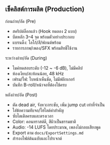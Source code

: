 ## เช็คลิสต์การผลิต (Production)

ก่อนถ่าย/อัด (Pre)
- สคริปต์ล็อกแล้ว (Hook ทดลอง 2 แบบ)
- บีตหลัก 3–4 จุด พร้อมตัวอย่างประกอบ
- แบรนดิ้ง: โลโก้/สี/ฟอนต์พร้อม
- รายการภาพ/เพลง/SFX พร้อมสิทธิ์ใช้งาน

ระหว่างถ่าย/อัด (During)
- ไมค์ทดสอบระดับ (-12 ~ -6 dB), ไม่มีคลิป
- ห้องเงียบ/สะท้อนน้อย, 48 kHz
- เฟรม/ไฟ: ใบหน้าเห็นชัด, ไม่มีฟลิกเกอร์
- บันทึก B-roll/หน้าจอที่ต้องใช้ครบ

หลังถ่าย/อัด (Post)
- ตัด dead air, จังหวะกระชับ, เพิ่ม jump cut เท่าที่จำเป็น
- ใส่ข้อความทับจอ/ไฮไลต์คำสำคัญ
- ซับไตเติลครบและตรงเวลา
- Color: คอนทราสต์ดี, สีผิวเป็นธรรมชาติ
- Audio: -14 LUFS โดยประมาณ, เพลงไม่กลบเสียงพูด
- Export ตาม `docs/ExportSettings.md`
- สำรองไฟล์ต้นฉบับและโปรเจกต์